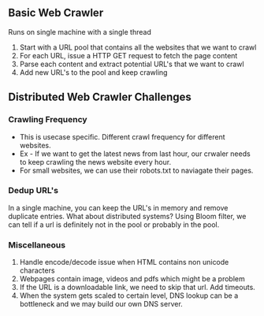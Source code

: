 ## Basic Web Crawler
Runs on single machine with a single thread

1. Start with a URL pool that contains all the websites that we want to crawl
2. For each URL, issue a HTTP GET request to fetch the page content
3. Parse each content and extract potential URL's that we want to crawl
4. Add new URL's to the pool and keep crawling

## Distributed Web Crawler Challenges

### Crawling Frequency

* This is usecase specific. Different crawl frequency for different websites.
* Ex - If we want to get the latest news from last hour, our crwaler needs to keep crawling the news website every hour.
* For small websites, we can use their robots.txt to naviagate their pages.

### Dedup URL's

In a single machine, you can keep the URL's in memory and remove duplicate entries. What about distributed systems?
Using Bloom filter, we can tell if a url is definitely not in the pool or probably in the pool.

### Miscellaneous
1. Handle encode/decode issue when HTML contains non unicode characters
2. Webpages contain image, videos and pdfs which might be a problem
3. If the URL is a downloadable link, we need to skip that url. Add timeouts. 
4. When the system gets scaled to certain level, DNS lookup can be a bottleneck and we may build our own DNS server.









